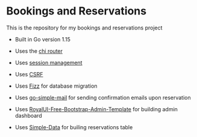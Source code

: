 # Bookings and Reservations

This is the repository for my bookings and reservations project

- Built in Go version 1.15
- Uses the [chi router](github.com/go-chi/chi/v5)
- Uses [session management](github.com/justinas/nosurf)
- Uses [CSRF](github.com/justinas/nosurf)
- Uses [Fizz](https://gobuffalo.io/en/docs/db/fizz/) for database migration
- Uses [go-simple-mail](github.com/xhit/go-simple-mail/v2) for sending confirmation emails upon reservation

- Uses [RoyalUI-Free-Bootstrap-Admin-Template](https://github.com/BootstrapDash/RoyalUI-Free-Bootstrap-Admin-Template) for building admin dashboard
- Uses [Simple-Data](https://github.com/fiduswriter/Simple-DataTables) for builing reservations table
